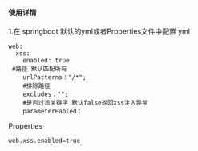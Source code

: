 #### 使用详情
1.在 springboot 默认的yml或者Properties文件中配置
 yml
```
web:
  xss:
    enabled: true
 #路径 默认匹配所有
    urlPatterns："/*";
    #排除路径
    excludes："";
    #是否过滤关键字 默认false返回xss注入异常
    parameterEabled：
```
Properties
```
web.xss.enabled=true